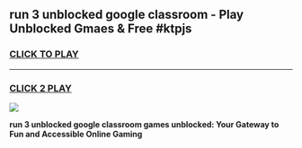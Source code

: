 
## run 3 unblocked google classroom - Play Unblocked Gmaes & Free #ktpjs
<h3>
<a href="https://news.freeplayer.one?title=run_3_unblocked_google_classroom&ref=03M">CLICK TO PLAY</a></h3>
<hr>

<h3>
<a href="https://news.freeplayer.one?title=run_3_unblocked_google_classroom&ref=03M">CLICK 2 PLAY</a>
  
</h3>

<a href="https://news.freeplayer.one?title=run_3_unblocked_google_classroom&ref=03M"><img src="https://clearcache.store/games.png"></a>


**run 3 unblocked google classroom games unblocked: Your Gateway to Fun and Accessible Online Gaming**
